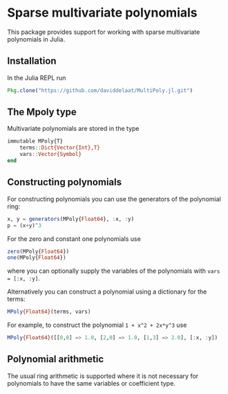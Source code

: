 # Sparse multivariate polynomials

This package provides support for working with sparse multivariate polynomials in Julia. 

## Installation

In the Julia REPL run
```julia
Pkg.clone("https://github.com/daviddelaat/MultiPoly.jl.git")
```

## The Mpoly type

Multivariate polynomials are stored in the type
```julia
immutable MPoly{T}
    terms::Dict{Vector{Int},T}
    vars::Vector{Symbol}
end
```

## Constructing polynomials

For constructing polynomials you can use the generators of the polynomial ring:
```julia   
x, y = generators(MPoly{Float64}, :x, :y)
p = (x+y)^3
```
For the zero and constant one polynomials use
```julia
zero(MPoly{Float64})
one(MPoly{Float64})
```
where you can optionally supply the variables of the polynomials with `vars = [:x, :y]`.

Alternatively you can construct a polynomial using a dictionary for the terms:
```julia
MPoly{Float64}(terms, vars)
```
For example, to construct the polynomial `1 + x^2 + 2x*y^3` use
```julia
MPoly{Float64}([[0,0] => 1.0, [2,0] => 1.0, [1,3] => 2.0], [:x, :y])
```

## Polynomial arithmetic

The usual ring arithmetic is supported where it is not necessary for polynomials to have the same variables or coefficient type.
